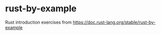 # rust-by-example
Rust introduction exercises from https://doc.rust-lang.org/stable/rust-by-example
